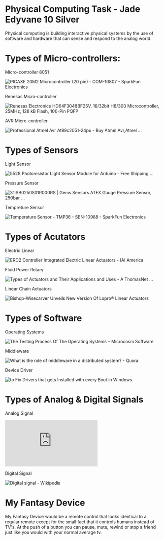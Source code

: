 # Physical Computing Task - Jade Edyvane 10 Silver
Physical computing is building interactive physical systems by the use of software and hardware that can sense and respond to the analog world.

# Types of Micro-controllers:

Micro-controller 8051

![PICAXE 20M2 Microcontroller (20 pin) - COM-10807 - SparkFun Electronics](https://cdn.sparkfun.com//assets/parts/5/7/9/9/10807-01b.jpg)


Renesas Micro-controller

![Renesas Electronics HD64F3048BF25V, 16/32bit H8/300 Microcontroller, 25MHz, 128 kB Flash, 100-Pin PQFP](https://media.rs-online.com/t_large/F6210972-01.jpg)


AVR Micro-controller

![Professional Atmel Avr At89c2051-24pu - Buy Atmel Avr,Atmel ...](https://sc01.alicdn.com/kf/HTB1wAJbJFXXXXXrXFXXq6xXFXXX5/Professional-atmel-avr-AT89C2051-24PU.jpg) 

# Types of Sensors

Light Sensor

![5528 Photoresistor Light Sensor Module for Arduino - Free Shipping ...](http://img.dxcdn.com/productimages/sku_314472_1.jpg)

Pressure Sensor

![31ISB0250S01R000RS | Gems Sensors ATEX Gauge Pressure Sensor, 250bar ...](https://media.rs-online.com/t_large/F7970962-01.jpg)


Tempreture Sensor

![Temperature Sensor - TMP36 - SEN-10988 - SparkFun Electronics](https://cdn.sparkfun.com//assets/parts/4/1/8/8/10988-01.jpg)

# Types of Acutators 

Electric Linear

![ERC2 Controller Integrated Electric Linear Actuators - IAI America](https://www.intelligentactuator.com/images/erc2_slider.jpg)

Fluid Power Rotary

![Types of Actuators and Their Applications and Uses - A ThomasNet ...](https://cfnewsads.thomasnet.com/images/cmsimage/image/actuators/fluid-power-rotary-actuator.jpg)


Linear Chain Actuators

![Bishop-Wisecarver Unveils New Version Of Lopro® Linear Actuators](https://www.designworldonline.com/uploads/ImageGallery/loprobelt.jpg)


# Types of Software

Operating Systems

![The Testing Process Of The Operating Systems – Microcosm Software](https://microcosmsoftware.com/testing-process-operating-systems/)


Middleware

![What is the role of middleware in a distributed system? - Quora](https://qph.fs.quoracdn.net/main-qimg-42b328187b45d8fab38fd198d3a73cf7-c)


Device Driver

![to Fix Drivers that gets Installed with every Boot in Windows](http://www.faceofit.com/wp-content/uploads/2016/06/Device-Drivers-1.png)


# Types of Analog & Digital Signals

Analog Signal

![Difference Between Analog and Digital Signal (with Comparison Chart ...](https://techdifferences.com/difference-between-analog-and-digital-signal.html)


Digital Signal

![Digital signal - Wikipedia](https://upload.wikimedia.org/wikipedia/commons/thumb/0/04/Digital.signal.discret.svg/220px-Digital.signal.discret.svg.png)


# My Fantasy Device
My Fantasy Device would be a remote control that looks identical to a regular remote except for the small fact that it controls humans instead of TV's. At the push of a button you can pause, mute, rewind or stop a friend just like you would with your normal average tv.


